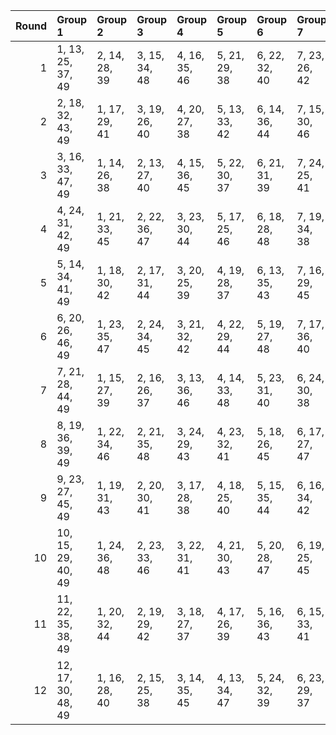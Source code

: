 |   Round | Group 1            | Group 2       | Group 3       | Group 4       | Group 5       | Group 6       | Group 7       | Group 8       | Group 9       | Group 10       | Group 11       | Group 12       |
|--------:|:-------------------|:--------------|:--------------|:--------------|:--------------|:--------------|:--------------|:--------------|:--------------|:---------------|:---------------|:---------------|
|       1 | 1, 13, 25, 37, 49  | 2, 14, 28, 39 | 3, 15, 34, 48 | 4, 16, 35, 46 | 5, 21, 29, 38 | 6, 22, 32, 40 | 7, 23, 26, 42 | 8, 24, 27, 44 | 9, 17, 33, 43 | 10, 18, 36, 41 | 11, 19, 30, 47 | 12, 20, 31, 45 |
|       2 | 2, 18, 32, 43, 49  | 1, 17, 29, 41 | 3, 19, 26, 40 | 4, 20, 27, 38 | 5, 13, 33, 42 | 6, 14, 36, 44 | 7, 15, 30, 46 | 8, 16, 31, 48 | 9, 21, 25, 47 | 10, 22, 28, 45 | 11, 23, 34, 39 | 12, 24, 35, 37 |
|       3 | 3, 16, 33, 47, 49  | 1, 14, 26, 38 | 2, 13, 27, 40 | 4, 15, 36, 45 | 5, 22, 30, 37 | 6, 21, 31, 39 | 7, 24, 25, 41 | 8, 23, 28, 43 | 9, 18, 34, 44 | 10, 17, 35, 42 | 11, 20, 29, 48 | 12, 19, 32, 46 |
|       4 | 4, 24, 31, 42, 49  | 1, 21, 33, 45 | 2, 22, 36, 47 | 3, 23, 30, 44 | 5, 17, 25, 46 | 6, 18, 28, 48 | 7, 19, 34, 38 | 8, 20, 35, 40 | 9, 13, 29, 39 | 10, 14, 32, 37 | 11, 15, 26, 43 | 12, 16, 27, 41 |
|       5 | 5, 14, 34, 41, 49  | 1, 18, 30, 42 | 2, 17, 31, 44 | 3, 20, 25, 39 | 4, 19, 28, 37 | 6, 13, 35, 43 | 7, 16, 29, 45 | 8, 15, 32, 47 | 9, 22, 26, 48 | 10, 21, 27, 46 | 11, 24, 33, 40 | 12, 23, 36, 38 |
|       6 | 6, 20, 26, 46, 49  | 1, 23, 35, 47 | 2, 24, 34, 45 | 3, 21, 32, 42 | 4, 22, 29, 44 | 5, 19, 27, 48 | 7, 17, 36, 40 | 8, 18, 33, 38 | 9, 15, 31, 37 | 10, 16, 30, 39 | 11, 13, 28, 41 | 12, 14, 25, 43 |
|       7 | 7, 21, 28, 44, 49  | 1, 15, 27, 39 | 2, 16, 26, 37 | 3, 13, 36, 46 | 4, 14, 33, 48 | 5, 23, 31, 40 | 6, 24, 30, 38 | 8, 22, 25, 42 | 9, 19, 35, 41 | 10, 20, 34, 43 | 11, 17, 32, 45 | 12, 18, 29, 47 |
|       8 | 8, 19, 36, 39, 49  | 1, 22, 34, 46 | 2, 21, 35, 48 | 3, 24, 29, 43 | 4, 23, 32, 41 | 5, 18, 26, 45 | 6, 17, 27, 47 | 7, 20, 33, 37 | 9, 14, 30, 40 | 10, 13, 31, 38 | 11, 16, 25, 44 | 12, 15, 28, 42 |
|       9 | 9, 23, 27, 45, 49  | 1, 19, 31, 43 | 2, 20, 30, 41 | 3, 17, 28, 38 | 4, 18, 25, 40 | 5, 15, 35, 44 | 6, 16, 34, 42 | 7, 13, 32, 48 | 8, 14, 29, 46 | 10, 24, 26, 47 | 11, 21, 36, 37 | 12, 22, 33, 39 |
|      10 | 10, 15, 29, 40, 49 | 1, 24, 36, 48 | 2, 23, 33, 46 | 3, 22, 31, 41 | 4, 21, 30, 43 | 5, 20, 28, 47 | 6, 19, 25, 45 | 7, 18, 35, 39 | 8, 17, 34, 37 | 9, 16, 32, 38  | 11, 14, 27, 42 | 12, 13, 26, 44 |
|      11 | 11, 22, 35, 38, 49 | 1, 20, 32, 44 | 2, 19, 29, 42 | 3, 18, 27, 37 | 4, 17, 26, 39 | 5, 16, 36, 43 | 6, 15, 33, 41 | 7, 14, 31, 47 | 8, 13, 30, 45 | 9, 24, 28, 46  | 10, 23, 25, 48 | 12, 21, 34, 40 |
|      12 | 12, 17, 30, 48, 49 | 1, 16, 28, 40 | 2, 15, 25, 38 | 3, 14, 35, 45 | 4, 13, 34, 47 | 5, 24, 32, 39 | 6, 23, 29, 37 | 7, 22, 27, 43 | 8, 21, 26, 41 | 9, 20, 36, 42  | 10, 19, 33, 44 | 11, 18, 31, 46 |